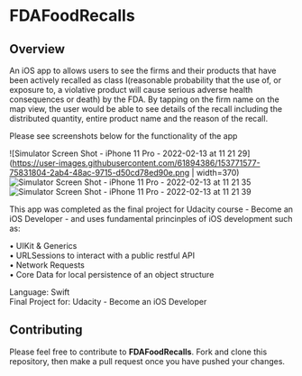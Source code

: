 # FDAFoodRecalls

## Overview
An iOS app to allows users to see the firms and their products that have been actively recalled as class I(reasonable probability that the use of, or exposure to, a violative product will cause serious adverse health consequences or death) by the FDA. By tapping on the firm name on the map view, the user would be able to see details of the recall including the distributed quantity, entire product name and the reason of the recall. 

Please see screenshots below for the functionality of the app

![Simulator Screen Shot - iPhone 11 Pro - 2022-02-13 at 11 21 29](https://user-images.githubusercontent.com/61894386/153771577-75831804-2ab4-48ac-9715-d50cd78ed90e.png  | width=370)
![Simulator Screen Shot - iPhone 11 Pro - 2022-02-13 at 11 21 35](https://user-images.githubusercontent.com/61894386/153771579-05d035f1-6a91-4cdb-b8e0-35d4f04e5b74.png)
![Simulator Screen Shot - iPhone 11 Pro - 2022-02-13 at 11 21 39](https://user-images.githubusercontent.com/61894386/153771581-9bbfebf7-b451-4c56-826c-d1c8ba309cc3.png)


This app was completed as the final project for Udacity course - Become an iOS Developer - and uses fundamental princinples of iOS development such as:
 
• UIKit & Generics\
• URLSessions to interact with a public restful API\
• Network Requests\
• Core Data for local persistence of an object structure

Language: Swift\
Final Project for: Udacity - Become an iOS Developer

## Contributing
Please feel free to contribute to **FDAFoodRecalls**. Fork and clone this repository, then make a pull request once you have pushed your changes.
